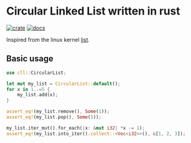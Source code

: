# Circular Linked List written in rust

[![crate][crate-image]][crate-link]
[![docs][docs-image]][docs-link]

Inspired from the linux kernel [list](https://github.com/torvalds/linux/blob/master/include/linux/list.h).

## Basic usage
```rust
use cll::CircularList;

let mut my_list = CircularList::default();
for x in 1..=5 {
    my_list.add(x);
}

assert_eq!(my_list.remove(), Some(1));
assert_eq!(my_list.pop(), Some(5));

my_list.iter_mut().for_each(|x: &mut i32| *x -= 1);
assert_eq!(my_list.into_iter().collect::<Vec<i32>>(), &[1, 2, 3]);
```

[crate-image]: https://img.shields.io/crates/v/cdll.svg
[crate-link]: https://crates.io/crates/cdll

[docs-image]: https://docs.rs/cdll/badge.svg
[docs-link]: https://docs.rs/cdll